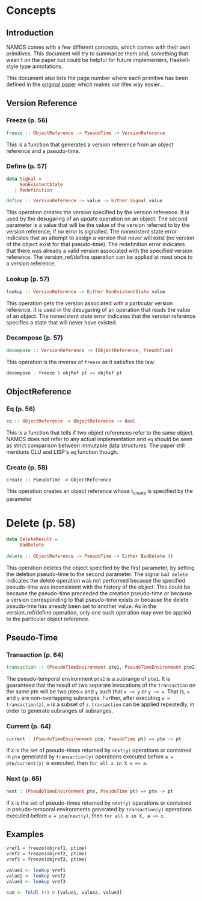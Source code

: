# Concepts

## Introduction

NAMOS comes with a few different concepts, which comes with their own primitives.
This document will try to summarize them and, something that wasn't on the paper
but could be helpful for future implementers, Haskell-style type annotations.

This document also lists the page number where each primitive has been defined
in the [original paper][1] which makes our lifes way easier... 

## Version Reference

### Freeze (p. 56)

```haskell
freeze :: ObjectReference -> PseudoTime -> VersionReference
```

This is a function that generates a version reference from an object reference and a pseudo-time.


### Define  (p. 57)

```haskell
data Signal =
     NonExistentState
   | Redefinition

define :: VersionReference -> value -> Either Signal value
```

This operation creates the version specified by the version reference. It is used by the desugaring of an update operation on an object. The second parameter is a value that will be the value of the version referred to by the version reference, if no error is signalled. The nonexistent state error indicates that an attempt to assign a version that never will exist (no version of the object exist for that pseudo-time). The redefinition error indicates that there was already a valid version associated with the specified version reference. The version_ref/define operation can be applied at most once to a version reference.

### Lookup  (p. 57)


```haskell
lookup :: VersionReference -> Either NonExistentState value
```

This operation gets the version associated with a particular version reference. It is used in the desugaring of an operation that reads the value of an object. The nonexistent state error indicates that the version reference specifies a state that will never have existed.


### Decompose (p. 57)

```haskell
decompose :: VersionReference -> (ObjectReference, PseudoTime)
```

This operation is the inverse of `freeze` as it satisfies the law:

```haskell
decompose . freeze $ objRef pt == objRef pt
```


## ObjectReference

### Eq (p. 56)

```haskell
eq :: ObjectReference -> ObjectReference -> Bool
```

This is a function that tells if two object references refer to the same object.  NAMOS does not refer
to any actual implementation and `eq` should be seen as strict comparison between immutable data structures.
The paper still mentions CLU and LISP's `eq` function though.


### Create (p. 58)

```
create :: PseudoTime -> ObjectReference
```

This operation creates an object reference whose t<sub>create</sub> is specified by the parameter


# Delete (p. 58)

```haskell
data DeleteResult =
     BadDelete
     
delete :: ObjectReference -> PseudoTime -> Either BadDelete ()
```

This operation deletes the object speicfied by the first parameter, by setting the deletion pseudo-time to
the second parameter.  The signal `bad delete` indicates the delete operation was not performed because the
specified pseudo-time was inconsistent with the history of the object.  This could be because the pseudo-time
preceeded the creation pseudo-time or because a version corresponding to that pseudo-time exists or because
the delete pseudo-tme has already been set to another value.  As in the version_ref/define operation, only one
such operation may ever be applied to the particular object reference.


## Pseudo-Time

### Transaction (p. 64)

```haskell
transaction :: (PseudoTimeEnvironment pte1, PseudoTimeEnvironment pte2) => pte1 -> pte2
```

The pseudo-temporal environment `pte2` is a subrange of `pte1`.  It is guaranteed that the result of two separate
invocations of the `transaction` on the same pte will be two ptes `x` and `y` such that `x ~> y` or `y ~> x`. 
That is, `x` and `y` are non-overlapping subranges.  Further, after executing `w = transaction(z)`, `w` is a subset
of `z`.  `transaction` can be applied repeatedly, in order to generate subranges of subranges.


### Current (p. 64)

```haskell
current : (PseudoTimeEnvironment pte, PseudoTime pt) => pte -> pt
```

If `X` is the set of pseudo-times returned by `next(y)` operations or contained in `pte` generated by
`transaction(y)` operations executed before `a = pte/current(y)` is executed, then `for all x in X x => a`.


### Next (p. 65)

```haskell
next : (PseudoTimeEnvironment pte, PseudoTime pt) => pte -> pt
```

If `X` is the set of pseudo-times returned by `next(y)` operations or contained in pseudo-temporal environments
generated by `transaction(y)` operations executed before `a = pte/next(y)`, then `for all x in X, a ~> x`.


## Examples

```haskell
vref1 = freeze(objref1, ptime)
vref2 = freeze(objref2, ptime)
vref3 = freeze(objref3, ptime)

value1 <- lookup vref1
value2 <- lookup vref2
value3 <- lookup vref3

sum <- foldl (+) 0 [value1, value2, value3]
```

[1]: http://publications.csail.mit.edu/lcs/pubs/pdf/MIT-LCS-TR-205.pdf
